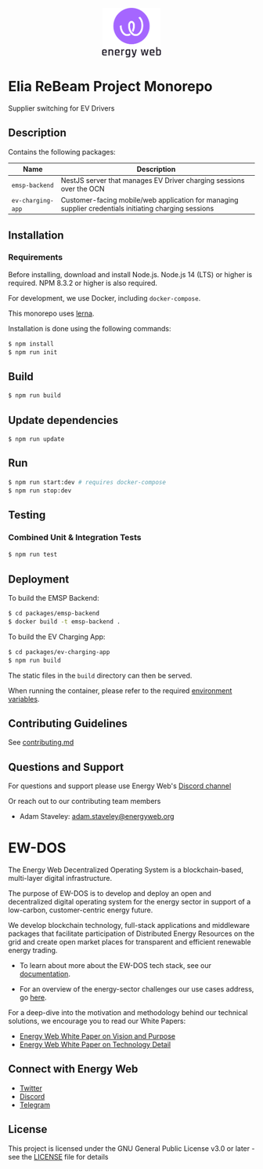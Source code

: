 <p align="center">
  <a href="https://www.energyweb.org" target="blank"><img src="./images/EW.png" width="120" alt="Energy Web Foundation Logo" /></a>
</p>


# Elia ReBeam Project Monorepo

Supplier switching for EV Drivers

## Description
Contains the following packages:

| Name | Description |
|------|-------------|
| `emsp-backend` | NestJS server that manages EV Driver charging sessions over the OCN |
| `ev-charging-app` | Customer-facing mobile/web application for managing supplier credentials initiating charging sessions |

## Installation
### Requirements

Before installing, download and install Node.js. Node.js 14 (LTS) or higher is required.
NPM 8.3.2 or higher is also required.

For development, we use Docker, including `docker-compose`.

This monorepo uses [lerna](https://github.com/lerna/lerna).

Installation is done using the following commands:

``` sh
$ npm install
$ npm run init
```

## Build
``` sh
$ npm run build
```

## Update dependencies
```
$ npm run update
```

## Run
``` sh
$ npm run start:dev # requires docker-compose
$ npm run stop:dev
```
## Testing

### Combined Unit & Integration Tests
``` sh
$ npm run test
```

## Deployment

To build the EMSP Backend:
```bash
$ cd packages/emsp-backend
$ docker build -t emsp-backend .
```

To build the EV Charging App:
```bash
$ cd packages/ev-charging-app
$ npm run build
```
The static files in the `build` directory can then be served. 

When running the container, please refer to the required [environment variables](./packages/emsp-backend/ENV.md).

## Contributing Guidelines
See [contributing.md](./contributing.md)


## Questions and Support
For questions and support please use Energy Web's [Discord channel](https://discord.com/channels/706103009205288990/843970822254362664)

Or reach out to our contributing team members

- Adam Staveley: adam.staveley@energyweb.org


# EW-DOS
The Energy Web Decentralized Operating System is a blockchain-based, multi-layer digital infrastructure.

The purpose of EW-DOS is to develop and deploy an open and decentralized digital operating system for the energy sector in support of a low-carbon, customer-centric energy future.

We develop blockchain technology, full-stack applications and middleware packages that facilitate participation of Distributed Energy Resources on the grid and create open market places for transparent and efficient renewable energy trading.

- To learn about more about the EW-DOS tech stack, see our [documentation](https://app.gitbook.com/@energy-web-foundation/s/energy-web/).

- For an overview of the energy-sector challenges our use cases address, go [here](https://app.gitbook.com/@energy-web-foundation/s/energy-web/our-mission).

For a deep-dive into the motivation and methodology behind our technical solutions, we encourage you to read our White Papers:

- [Energy Web White Paper on Vision and Purpose](https://www.energyweb.org/reports/EWDOS-Vision-Purpose/)
- [Energy Web  White Paper on Technology Detail](https://www.energyweb.org/wp-content/uploads/2020/06/EnergyWeb-EWDOS-PART2-TechnologyDetail-202006-vFinal.pdf)


## Connect with Energy Web
- [Twitter](https://twitter.com/energywebx)
- [Discord](https://discord.com/channels/706103009205288990/843970822254362664)
- [Telegram](https://t.me/energyweb)

## License

This project is licensed under the GNU General Public License v3.0 or later - see the [LICENSE](LICENSE) file for details
